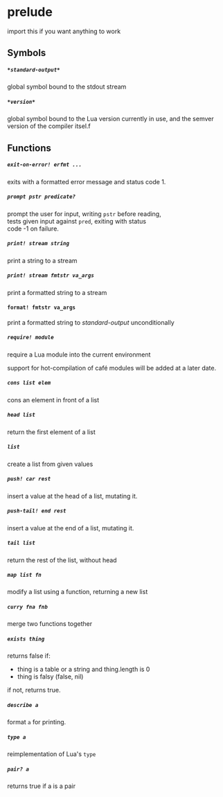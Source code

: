 prelude  
=======  
import this if you want anything to work  

  
## Symbols  
##### `*standard-output*`  
global symbol bound to the stdout stream  

  
##### `*version*`  
global symbol bound to the Lua version currently in use, and the semver version of the compiler itsel.f  

  
## Functions  
##### `exit-on-error! erfmt ...`  
exits with a formatted error message and status code 1.  

  
##### `prompt pstr predicate?`  
prompt the user for input, writing `pstr` before reading,  
tests given input against `pred`, exiting with status  
code -1 on failure.  

  
##### `print! stream string`  
print a string to a stream  

  
##### `print! stream fmtstr va_args`  
print a formatted string to a stream  

  
#### `format! fmtstr va_args`  
print a formatted string to *standard-output* unconditionally  

  
##### `require! module`  
require a Lua module into the current environment  
  
support for hot-compilation of café modules will be added at a later date.  

  
##### `cons list elem`  
cons an element in front of a list  

  
##### `head list`  
return the first element of a list  

  
##### `list`  
create a list from given values  

  
##### `push! car rest`  
insert a value at the head of a list, mutating it.  

  
##### `push-tail! end rest`  
insert a value at the end of a list, mutating it.  

  
##### `tail list`  
return the rest of the list, without head  

  
##### `map list fn`  
modify a list using a function, returning a new list  

  
##### `curry fna fnb`  
merge two functions together  

  
##### `exists thing`  
returns false if:  
- thing is a table or a string and thing.length is 0  
- thing is falsy (false, nil)  
  
if not, returns true.  

  
##### `describe a`  
format `a` for printing.  

  
##### `type a`  
reimplementation of Lua's `type`  

  
##### `pair? a`  
returns true if a is a pair  

  
